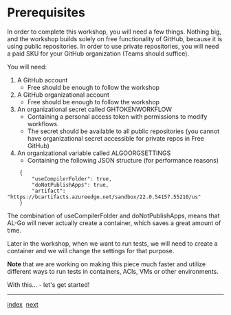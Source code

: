 # Prerequisites
In order to complete this workshop, you will need a few things. Nothing big, and the workshop builds solely on free functionality of GitHub, because it is using public repositories. In order to use private repositories, you will need a paid SKU for your GitHub organization (Teams should suffice).

You will need:
1. A GitHub account
   - Free should be enough to follow the workshop
1. A GitHub organizational account
   - Free should be enough to follow the workshop
1. An organizational secret called GHTOKENWORKFLOW
   - Containing a personal access token with permissions to modify workflows.
   - The secret should be available to all public repositories (you cannot have organizational secret accessible for private repos in Free GitHub)
1. An organizational variable called ALGOORGSETTINGS
   - Containing the following JSON structure (for performance reasons)
```
    {
        "useCompilerFolder": true,
        "doNotPublishApps": true,
        "artifact": "https://bcartifacts.azureedge.net/sandbox/22.0.54157.55210/us"
    }
```

The combination of useCompilerFolder and doNotPublishApps, means that AL-Go will never actually create a container, which saves a great amount of time.

Later in the workshop, when we want to run tests, we will need to create a container and we will change the settings for that purpose.

**Note** that we are working on making this piece much faster and utilize different ways to run tests in containers, ACIs, VMs or other environments.

With this... - let's get started!

---
[index](index.md)&nbsp;&nbsp;[next](GetStarted.md)

